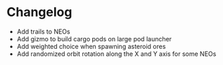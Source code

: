 # Changelog
- Add trails to NEOs
- Add gizmo to build cargo pods on large pod launcher
- Add weighted choice when spawning asteroid ores
- Add randomized orbit rotation along the X and Y axis for some NEOs
